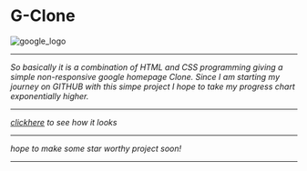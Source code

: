 # G-Clone


![google_logo](https://i.pinimg.com/474x/ee/ca/d2/eecad2a4f4b103b588842da31d3d009b.jpg)
___


_So basically it is a combination of HTML and CSS programming giving a simple non-responsive google homepage Clone. Since I am starting my journey on GITHUB 
with this simpe project I hope to take my progress chart exponentially higher._
***



_[clickhere](https://eraswangoogleclone.netlify.app/  "G_homepage") to see how it looks_
***


_hope to make some star worthy project soon!_
***
